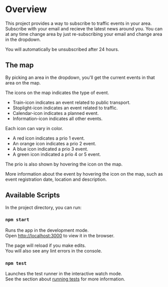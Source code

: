 # Overview

This project provides a way to subscribe to traffic events in your area. Subscribe with your email and recieve the latest news around you. You can at any time change area by just re-subscribing your email and change area in the dropdown.

You will automatically be unsubscribed after 24 hours.

## The map

By picking an area in the dropdown, you'll get the current events in that area on the map.

The icons on the map indicates the type of event.
- Train-icon indicates an event related to public transport.
- Stoplight-icon indicates an event related to traffic.
- Calendar-icon indicates a planned event.
- Information-icon indicates all other events.

Each icon can vary in color.
- A red icon indicates a prio 1 event.
- An orange icon indicates a prio 2 event.
- A blue icon indicated a prio 3 event.
- A green icon indicated a prio 4 or 5 event.

The prio is also shown by hovering the icon on the map.

More information about the event by hovering the icon on the map, such as event registration date, location and description.

## Available Scripts

In the project directory, you can run:

### `npm start`

Runs the app in the development mode.\
Open [http://localhost:3000](http://localhost:3000) to view it in the browser.

The page will reload if you make edits.\
You will also see any lint errors in the console.

### `npm test`

Launches the test runner in the interactive watch mode.\
See the section about [running tests](https://facebook.github.io/create-react-app/docs/running-tests) for more information.
